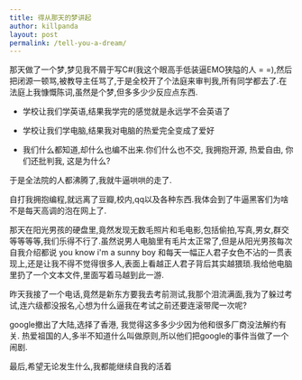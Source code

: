 ```yaml
---
title: 得从那天的梦讲起
author: killpanda
layout: post
permalink: /tell-you-a-dream/
---
```

那天做了一个梦,梦见我不屑于写C#(我这个眼高手低装逼EMO狭隘的人 = =),然后把闭源一顿骂,被教导主任骂了,于是全校开了个法庭来审判我,所有同学都去了.在法庭上我慷慨陈词,虽然是个梦,但多多少少反应点东西.

*   学校让我们学英语,结果我学完的感觉就是永远学不会英语了
*   学校让我们学电脑,结果我对电脑的热爱完全变成了爱好

*   我们什么都知道,却什么也编不出来.你们什么也不交, 我拥抱开源, 热爱自由, 你们还批判我, 这是为什么?

于是全法院的人都沸腾了,我就牛逼哄哄的走了.

自打我拥抱编程,就远离了豆瓣,校内,qq以及各种东西.我体会到了牛逼黑客们为啥不是每天高调的泡在网上了.
  
那天在阳光男孩的硬盘里,竟然发现无数毛照片和毛电影,包括偷拍,写真,男女,群交等等等等,我们乐得不行了.虽然说男人电脑里有毛片太正常了,但是从阳光男孩每次自我介绍都说 you know i'm a sunny boy 和每天一幅正人君子女色不沾的一贯表现上,还是让我不得不觉得很多人,表面上看越正人君子背后其实越猥琐.我给他电脑里扔了一个文本文件,里面写着马越到此一游.

昨天我接了一个电话,竟然是新东方要我去考前测试,我那个泪流满面,我为了躲过考试,连六级都没报名,心想为什么逼我在考试之前还要连滚带爬一次呢?

google撤出了大陆,选择了香港, 我觉得这多多少少因为他和很多厂商没法解约有关. 热爱祖国的人,多半不知道什么叫做原则,所以他们把google的事件当做了一个闹剧.

最后,希望无论发生什么,我都能继续自我的活着